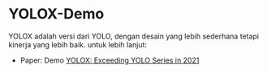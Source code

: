 # YOLOX-Demo

YOLOX adalah versi dari YOLO, dengan desain yang lebih sederhana tetapi kinerja yang lebih baik. 
untuk lebih lanjut: 

- Paper: Demo [YOLOX: Exceeding YOLO Series in 2021](https://arxiv.org/abs/2107.08430) 

